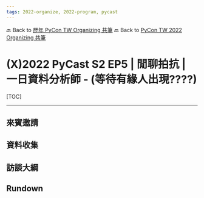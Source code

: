```yaml
---
tags: 2022-organize, 2022-program, pycast
---
```


🔙 Back to [歷年 PyCon TW Organizing 共筆](/ryPr7SFyP/%2FHM5mHCFKQCu7-W5ea8ITcw%3Fview)
🔙 Back to [PyCon TW 2022 Organizing 共筆](/rkk3KQ_VY)

# (X)2022 PyCast S2 EP5 | 閒聊拍抗 | 一日資料分析師 - (等待有緣人出現????)

[TOC]

---

## 來賓邀請


## 資料收集



## 訪談大綱



## Rundown